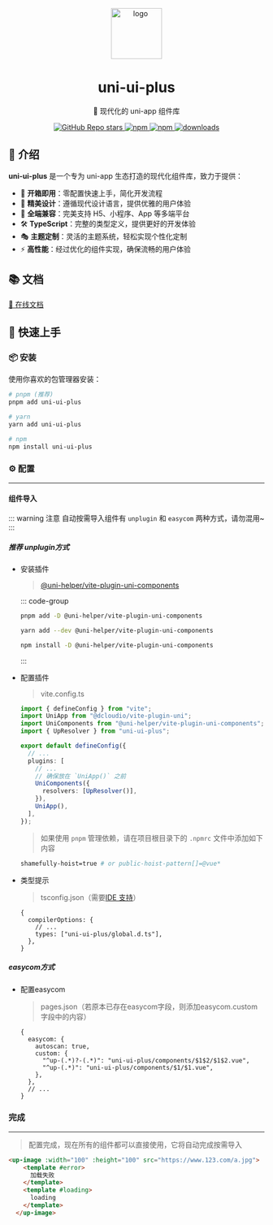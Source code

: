 <p align="center">
<img src="https://nest-js.oss-accelerate.aliyuncs.com/nestTest/1/1745638907584.png"
width="100"
height="100" style="max-width: 100%;" alt="logo" />
</p>
<h1 align="center">uni-ui-plus</h1>
<p align="center">🚀 现代化的 uni-app 组件库</p>
<p align="center">
<a href="https://github.com/iceywu/uni-ui-plus">
  <img alt="GitHub Repo stars" src="https://img.shields.io/github/stars/iceywu/uni-ui-plus?logo=github&color=%234d80f0&link=https%3A%2F%2Fgithub.com%2iceywu%2Funi-ui-plus">
 </a>
<a href="https://www.npmjs.com/package/uni-ui-plus">
  <img alt="npm" src="https://img.shields.io/npm/v/uni-ui-plus?logo=npm&color=%234d80f0&link=https%3A%2F%2Fwww.npmjs.com%2Fpackage%2Funi-ui-plus">
</a>
<a href="https://www.npmjs.com/package/uni-ui-plus">
  <img alt="npm" src="https://img.shields.io/npm/dw/uni-ui-plus?logo=npm&link=https%3A%2F%2Fwww.npmjs.com%2Fpackage%2Funi-ui-plus">
</a>
<a href="https://www.npmjs.com/package/uni-ui-plus">
  <img src="https://img.shields.io/npm/dt/uni-ui-plus?style=flat-square" alt="downloads">
</a>

## 🎯 介绍

**uni-ui-plus** 是一个专为 uni-app 生态打造的现代化组件库，致力于提供：

- 🚀 **开箱即用**：零配置快速上手，简化开发流程
- 🎨 **精美设计**：遵循现代设计语言，提供优雅的用户体验  
- 📱 **全端兼容**：完美支持 H5、小程序、App 等多端平台
- 🛠️ **TypeScript**：完整的类型定义，提供更好的开发体验
- 🎭 **主题定制**：灵活的主题系统，轻松实现个性化定制
- ⚡ **高性能**：经过优化的组件实现，确保流畅的用户体验

## 📚 文档

[📖 在线文档](https://uni-ui-plus-docs.netlify.app/)

## 🚀 快速上手

### 📦 安装

使用你喜欢的包管理器安装：

```bash
# pnpm (推荐)
pnpm add uni-ui-plus

# yarn
yarn add uni-ui-plus

# npm
npm install uni-ui-plus
```

### ⚙️ 配置

---

#### 组件导入

::: warning 注意
自动按需导入组件有 `unplugin` 和 `easycom` 两种方式，请勿混用~
:::

##### <Badge type="tip">推荐</Badge> unplugin方式

- 安装插件

  > [@uni-helper/vite-plugin-uni-components](https://github.com/uni-helper/vite-plugin-uni-components)

  ::: code-group

  ```bash [pnpm]
  pnpm add -D @uni-helper/vite-plugin-uni-components
  ```

  ```bash [yarn]
  yarn add --dev @uni-helper/vite-plugin-uni-components
  ```

  ```bash [npm]
  npm install -D @uni-helper/vite-plugin-uni-components
  ```

  :::

- 配置插件

  > vite.config.ts

  ```ts
  import { defineConfig } from "vite";
  import UniApp from "@dcloudio/vite-plugin-uni";
  import UniComponents from "@uni-helper/vite-plugin-uni-components";
  import { UpResolver } from "uni-ui-plus";

  export default defineConfig({
    // ...
    plugins: [
      // ...
      // 确保放在 `UniApp()` 之前
      UniComponents({
        resolvers: [UpResolver()],
      }),
      UniApp(),
    ],
  });
  ```

  > 如果使用 `pnpm` 管理依赖，请在项目根目录下的
  > `.npmrc` 文件中添加如下内容

  ```bash
  shamefully-hoist=true # or public-hoist-pattern[]=@vue*
  ```

- 类型提示

  > tsconfig.json（需要[IDE 支持](https://cn.vuejs.org/guide/typescript/overview.html#ide-support)）

  ```json5
  {
    compilerOptions: {
      // ...
      types: ["uni-ui-plus/global.d.ts"],
    },
  }
  ```

##### easycom方式

- 配置easycom

  > pages.json（若原本已存在easycom字段，则添加easycom.custom字段中的内容）

  ```json5
  {
    easycom: {
      autoscan: true,
      custom: {
        "^up-(.*)?-(.*)": "uni-ui-plus/components/$1$2/$1$2.vue",
        "^up-(.*)": "uni-ui-plus/components/$1/$1.vue",
      },
    },
    // ...
  }
  ```

### 完成

---

> 配置完成，现在所有的组件都可以直接使用，它将自动完成按需导入

```html
<up-image :width="100" :height="100" src="https://www.123.com/a.jpg">
    <template #error>
      加载失败
    </template>
    <template #loading>
      loading
    </template>
  </up-image>
```
